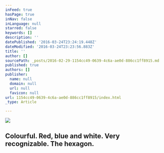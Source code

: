 ```yaml
---
inFeed: true
hasPage: true
inNav: false
inLanguage: null
starred: false
keywords: []
description: ''
datePublished: '2016-03-24T23:24:19.448Z'
dateModified: '2016-03-24T23:23:56.883Z'
title: ''
author: []
sourcePath: _posts/2016-02-29-1154cc49-0639-4c6a-ae0d-886cc1ff8915.md
published: true
authors: []
publisher:
  name: null
  domain: null
  url: null
  favicon: null
url: 1154cc49-0639-4c6a-ae0d-886cc1ff8915/index.html
_type: Article

---
```

![](https://s3-us-west-2.amazonaws.com/the-grid-img/p/8a6787e22599a9afeaade063e84c938da8ba09bc.jpg)

## Colourful. Red, blue and white. Very recognizable. The hexagon.